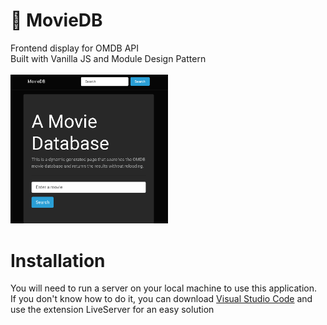 # 🎥 MovieDB
Frontend display for OMDB API <br>
Built with Vanilla JS and Module Design Pattern <br> <br>
<img src="https://github.com/viQcinese/documentation/blob/master/moviedb/moviedb.gif?raw=true" width="50%" height="50%"/>

# Installation
You will need to run a server on your local machine to use this application. <br>
If you don't know how to do it, you can download [Visual Studio Code](https://code.visualstudio.com/) and use the extension LiveServer for an easy solution
